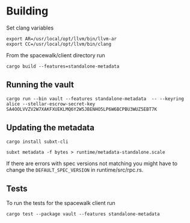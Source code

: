 # Building

Set clang variables

```
export AR=/usr/local/opt/llvm/bin/llvm-ar
export CC=/usr/local/opt/llvm/bin/clang
```

From the spacewalk/client directory run

```
cargo build --features=standalone-metadata
```

## Running the vault

```
cargo run --bin vault --features standalone-metadata  -- --keyring alice --stellar-escrow-secret-key SA4OOLVVZV2W7XAKFXUEKLMQ6Y2W5JBENHO5LP6W6BCPBU3WUZ5EBT7K
```

## Updating the metadata

```
cargo install subxt-cli

subxt metadata -f bytes > runtime/metadata-standalone.scale
```

If there are errors with spec versions not matching you might have to change the `DEFAULT_SPEC_VERSION` in runtime/src/rpc.rs.

## Tests

To run the tests for the spacewalk client run

```
cargo test --package vault --features standalone-metadata
```
